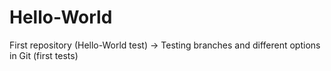 # Hello-World
First repository (Hello-World test)
 -> Testing branches and different options in Git (first tests)
